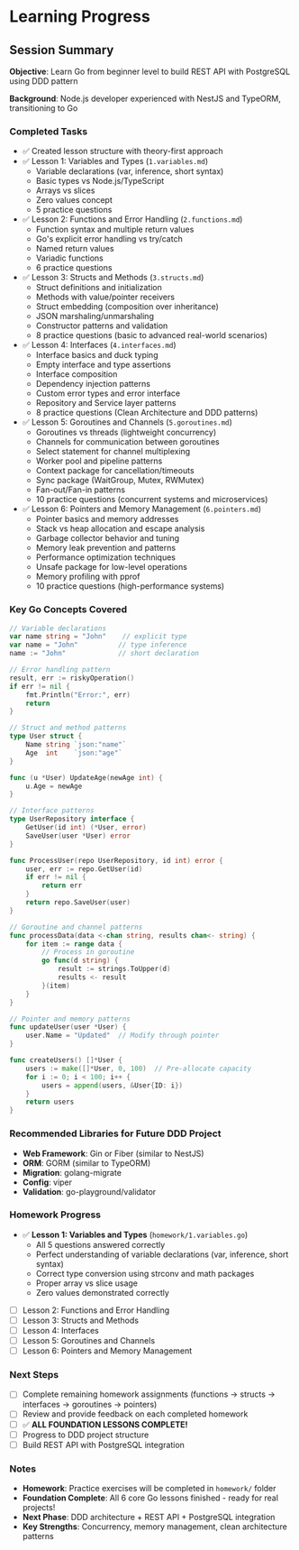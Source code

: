 # Learning Progress

## Session Summary

**Objective**: Learn Go from beginner level to build REST API with PostgreSQL using DDD pattern

**Background**: Node.js developer experienced with NestJS and TypeORM, transitioning to Go

### Completed Tasks
- ✅ Created lesson structure with theory-first approach
- ✅ Lesson 1: Variables and Types (`1.variables.md`)
  - Variable declarations (var, inference, short syntax)
  - Basic types vs Node.js/TypeScript
  - Arrays vs slices
  - Zero values concept
  - 5 practice questions
- ✅ Lesson 2: Functions and Error Handling (`2.functions.md`)
  - Function syntax and multiple return values
  - Go's explicit error handling vs try/catch
  - Named return values
  - Variadic functions
  - 6 practice questions
- ✅ Lesson 3: Structs and Methods (`3.structs.md`)
  - Struct definitions and initialization
  - Methods with value/pointer receivers
  - Struct embedding (composition over inheritance)
  - JSON marshaling/unmarshaling
  - Constructor patterns and validation
  - 8 practice questions (basic to advanced real-world scenarios)
- ✅ Lesson 4: Interfaces (`4.interfaces.md`)
  - Interface basics and duck typing
  - Empty interface and type assertions
  - Interface composition
  - Dependency injection patterns
  - Custom error types and error interface
  - Repository and Service layer patterns
  - 8 practice questions (Clean Architecture and DDD patterns)
- ✅ Lesson 5: Goroutines and Channels (`5.goroutines.md`)
  - Goroutines vs threads (lightweight concurrency)
  - Channels for communication between goroutines
  - Select statement for channel multiplexing
  - Worker pool and pipeline patterns
  - Context package for cancellation/timeouts
  - Sync package (WaitGroup, Mutex, RWMutex)
  - Fan-out/Fan-in patterns
  - 10 practice questions (concurrent systems and microservices)
- ✅ Lesson 6: Pointers and Memory Management (`6.pointers.md`)
  - Pointer basics and memory addresses
  - Stack vs heap allocation and escape analysis
  - Garbage collector behavior and tuning
  - Memory leak prevention and patterns
  - Performance optimization techniques
  - Unsafe package for low-level operations
  - Memory profiling with pprof
  - 10 practice questions (high-performance systems)

### Key Go Concepts Covered
```go
// Variable declarations
var name string = "John"    // explicit type
var name = "John"          // type inference  
name := "John"             // short declaration

// Error handling pattern
result, err := riskyOperation()
if err != nil {
    fmt.Println("Error:", err)
    return
}

// Struct and method patterns
type User struct {
    Name string `json:"name"`
    Age  int    `json:"age"`
}

func (u *User) UpdateAge(newAge int) {
    u.Age = newAge
}

// Interface patterns
type UserRepository interface {
    GetUser(id int) (*User, error)
    SaveUser(user *User) error
}

func ProcessUser(repo UserRepository, id int) error {
    user, err := repo.GetUser(id)
    if err != nil {
        return err
    }
    return repo.SaveUser(user)
}

// Goroutine and channel patterns
func processData(data <-chan string, results chan<- string) {
    for item := range data {
        // Process in goroutine
        go func(d string) {
            result := strings.ToUpper(d)
            results <- result
        }(item)
    }
}

// Pointer and memory patterns
func updateUser(user *User) {
    user.Name = "Updated"  // Modify through pointer
}

func createUsers() []*User {
    users := make([]*User, 0, 100)  // Pre-allocate capacity
    for i := 0; i < 100; i++ {
        users = append(users, &User{ID: i})
    }
    return users
}
```

### Recommended Libraries for Future DDD Project
- **Web Framework**: Gin or Fiber (similar to NestJS)
- **ORM**: GORM (similar to TypeORM)
- **Migration**: golang-migrate
- **Config**: viper
- **Validation**: go-playground/validator

### Homework Progress
- ✅ **Lesson 1: Variables and Types** (`homework/1.variables.go`)
  - All 5 questions answered correctly
  - Perfect understanding of variable declarations (var, inference, short syntax)
  - Correct type conversion using strconv and math packages
  - Proper array vs slice usage
  - Zero values demonstrated correctly
- [ ] Lesson 2: Functions and Error Handling
- [ ] Lesson 3: Structs and Methods
- [ ] Lesson 4: Interfaces
- [ ] Lesson 5: Goroutines and Channels
- [ ] Lesson 6: Pointers and Memory Management

### Next Steps
- [ ] Complete remaining homework assignments (functions → structs → interfaces → goroutines → pointers)
- [ ] Review and provide feedback on each completed homework
- [ ] ✅ **ALL FOUNDATION LESSONS COMPLETE!**
- [ ] Progress to DDD project structure
- [ ] Build REST API with PostgreSQL integration

### Notes
- **Homework**: Practice exercises will be completed in `homework/` folder
- **Foundation Complete**: All 6 core Go lessons finished - ready for real projects!
- **Next Phase**: DDD architecture + REST API + PostgreSQL integration
- **Key Strengths**: Concurrency, memory management, clean architecture patterns